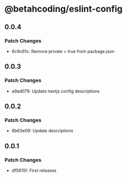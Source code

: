 # @betahcoding/eslint-config

## 0.0.4

### Patch Changes

- 6c9c61c: Remove private = true from package.json

## 0.0.3

### Patch Changes

- a9ad079: Update nextjs config descriptions

## 0.0.2

### Patch Changes

- 8b63e09: Update descriptions

## 0.0.1

### Patch Changes

- df5615f: First releases
